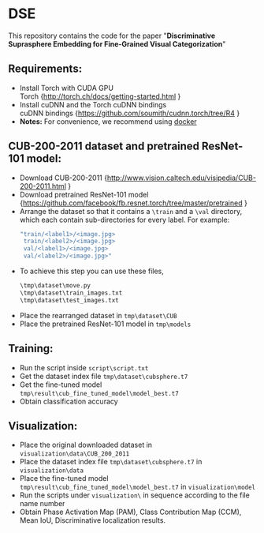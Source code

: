# DSE
This repository contains the code for the paper "**Discriminative Suprasphere Embedding for Fine-Grained Visual Categorization**"

## Requirements:  
  - Install Torch with CUDA GPU     
   Torch {http://torch.ch/docs/getting-started.html }  
  - Install cuDNN and the Torch cuDNN bindings  
   cuDNN bindings {https://github.com/soumith/cudnn.torch/tree/R4 }    
  - **Notes:** For convenience, we recommend using [docker](https://hub.docker.com/)
  
## CUB-200-2011 dataset and pretrained ResNet-101 model:  
  - Download CUB-200-2011 {http://www.vision.caltech.edu/visipedia/CUB-200-2011.html }  
  - Download pretrained ResNet-101 model {https://github.com/facebook/fb.resnet.torch/tree/master/pretrained }  
  - Arrange the dataset so that it contains a `\train` and a `\val` directory, which each contain sub-directories for every label. For example:  
      ```bash
      "train/<label1>/<image.jpg>  
       train/<label2>/<image.jpg>  
       val/<label1>/<image.jpg>  
       val/<label2>/<image.jpg>"  
       ```
   - To achieve this step you can use these files,  
      ```bash
      \tmp\dataset\move.py    
      \tmp\dataset\train_images.txt    
      \tmp\dataset\test_images.txt    
      ```
  - Place the rearranged dataset in `tmp\dataset\CUB`  
  - Place the pretrained ResNet-101 model in `tmp\models`    
  
## Training:  
  - Run the script inside `script\script.txt`    
  - Get the dataset index file `tmp\dataset\cubsphere.t7`  
  - Get the fine-tuned model `tmp\result\cub_fine_tuned_model\model_best.t7`  
  - Obtain classification accuracy    
  
## Visualization:  
  - Place the original downloaded dataset in `visualization\data\CUB_200_2011`  
  - Place the dataset index file `tmp\dataset\cubsphere.t7` in `visualization\data`  
  - Place the fine-tuned model `tmp\result\cub_fine_tuned_model\model_best.t7` in `visualization\model`    
  - Run the scripts under `visualization\` in sequence according to the file name number  
  - Obtain Phase Activation Map (PAM), Class Contribution Map (CCM), Mean IoU, Discriminative localization results.  
  
